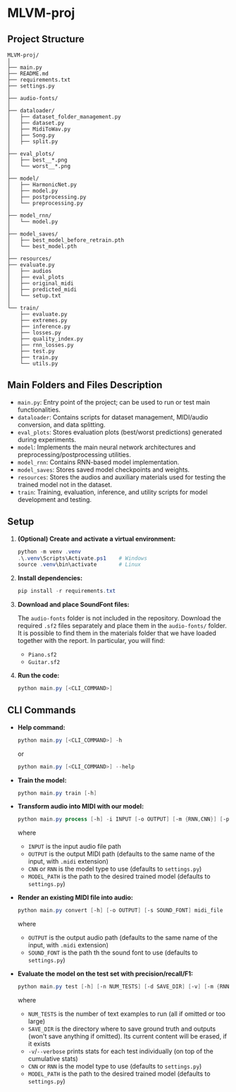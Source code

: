 # MLVM-proj

## Project Structure

```
MLVM-proj/
│
├── main.py
├── README.md
├── requirements.txt
├── settings.py
│
├── audio-fonts/
│
├── dataloader/
│   ├── dataset_folder_management.py
│   ├── dataset.py
│   ├── MidiToWav.py
│   ├── Song.py
│   ├── split.py
│
├── eval_plots/
│   ├── best__*.png
│   └── worst__*.png
│
├── model/
│   ├── HarmonicNet.py
│   ├── model.py
│   ├── postprocessing.py
│   └── preprocessing.py
│
├── model_rnn/
│   └── model.py
│
├── model_saves/
│   ├── best_model_before_retrain.pth
│   └── best_model.pth
│
├── resources/
├── evaluate.py
│   ├── audios
│   ├── eval_plots
│   ├── original_midi
│   ├── predicted_midi
│   └── setup.txt
│
└── train/
    ├── evaluate.py
    ├── extremes.py
    ├── inference.py
    ├── losses.py
    ├── quality_index.py
    ├── rnn_losses.py
    ├── test.py
    ├── train.py
    └── utils.py
```

## Main Folders and Files Description

-   `main.py`: Entry point of the project; can be used to run or test main functionalities.
-   `dataloader`: Contains scripts for dataset management, MIDI/audio conversion, and data splitting.
-   `eval_plots`: Stores evaluation plots (best/worst predictions) generated during experiments.
-   `model`: Implements the main neural network architectures and preprocessing/postprocessing utilities.
-   `model_rnn`: Contains RNN-based model implementation.
-   `model_saves`: Stores saved model checkpoints and weights.
-   `resources`: Stores the audios and auxiliary materials used for testing the trained model not in the dataset.
-   `train`: Training, evaluation, inference, and utility scripts for model development and testing.

## Setup

1. **(Optional) Create and activate a virtual environment:**

    ```powershell
    python -m venv .venv
    .\.venv\Scripts\Activate.ps1	# Windows
    source .venv\bin\activate		# Linux
    ```

2. **Install dependencies:**

    ```powershell
    pip install -r requirements.txt
    ```

3. **Download and place SoundFont files:**

    The `audio-fonts` folder is not included in the repository. Download the required `.sf2` files separately and place them in the `audio-fonts/` folder. It is possible to find them in the materials folder that we have loaded together with the report. In particular, you will find:

    - `Piano.sf2`
    - `Guitar.sf2`

4. **Run the code:**
    ```powershell
    python main.py [<CLI_COMMAND>]
    ```

## CLI Commands

-   **Help command:**

    ```powershell
    python main.py [<CLI_COMMAND>] -h
    ```

    or

    ```powershell
    python main.py [<CLI_COMMAND>] --help
    ```

-   **Train the model:**

    ```powershell
    python main.py train [-h]
    ```

-   **Transform audio into MIDI with our model:**

    ```powershell
    python main.py process [-h] -i INPUT [-o OUTPUT] [-m {RNN,CNN}] [-p MODEL_PATH]
    ```

    where

    -   `INPUT` is the input audio file path
    -   `OUTPUT` is the output MIDI path (defaults to the same name of the input, with `.midi` extension)
    -   `CNN` or `RNN` is the model type to use (defaults to `settings.py`)
    -   `MODEL_PATH` is the path to the desired trained model (defaults to `settings.py`)

-   **Render an existing MIDI file into audio:**

    ```powershell
    python main.py convert [-h] [-o OUTPUT] [-s SOUND_FONT] midi_file
    ```

    where

    -   `OUTPUT` is the output audio path (defaults to the same name of the input, with `.midi` extension)
    -   `SOUND_FONT` is the path th the sound font to use (defaults to `settings.py`)

-   **Evaluate the model on the test set with precision/recall/F1:**

    ```powershell
    python main.py test [-h] [-n NUM_TESTS] [-d SAVE_DIR] [-v] [-m {RNN,CNN}] [-p MODEL_PATH]
    ```

    where

    -   `NUM_TESTS` is the number of text examples to run (all if omitted or too large)
    -   `SAVE_DIR` is the directory where to save ground truth and outputs (won't save anything if omitted). Its current content will be erased, if it exists
    -   `-v`/`--verbose` prints stats for each test individually (on top of the cumulative stats)
    -   `CNN` or `RNN` is the model type to use (defaults to `settings.py`)
    -   `MODEL_PATH` is the path to the desired trained model (defaults to `settings.py`)
